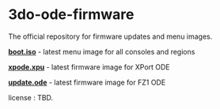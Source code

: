 # 3do-ode-firmware

The official repository for firmware updates and menu images.

[**boot.iso**](https://github.com/fixelsan/3do-ode-firmware/releases/download/V5/boot.iso) - latest menu image for all consoles and regions

[**xpode.xpu**](https://github.com/fixelsan/3do-ode-firmware/releases/download/xp_fw_0_57/xpode.xpu) - latest firmware image for XPort ODE

[**update.ode**](https://github.com/fixelsan/3do-ode-firmware/raw/master/update.ode) - latest firmware image for FZ1 ODE




license : TBD.
